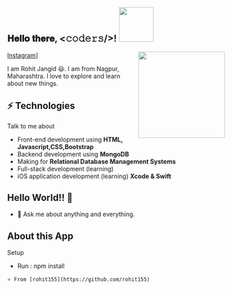 <h2> 𝐇𝐞𝐥𝐥𝐨 𝐭𝐡𝐞𝐫𝐞, <𝚌𝚘𝚍𝚎𝚛𝚜/>! <img src='https://media.giphy.com/media/bcKmIWkUMCjVm/giphy.gif' width="80px"></h2>

<img align='right' src='https://media.giphy.com/media/du3J3cXyzhj75IOgvA/giphy.gif' width='200"'>

[Instagram](https://instagram.com/code_with_rohit?igshid=71vfqs608pnw)]

I am Rohit Jangid 😃. I am from Nagpur, Maharashtra. I love to explore and learn about new things.
## ⚡ Technologies
Talk to me about
- Front-end development using **HTML, Javascript,CSS,Bootstrap**
- Backend development using **MongoDB**
- Making for **Relational Database Management Systems**
- Full-stack development (learning)
- iOS application development (learning) **Xcode & Swift**

## Hello World!! 🤔
- 💬 Ask me about anything and everything.

## About this App
Setup
- Run : npm install


```⭐️ From [rohit155](https://github.com/rohit155)```

